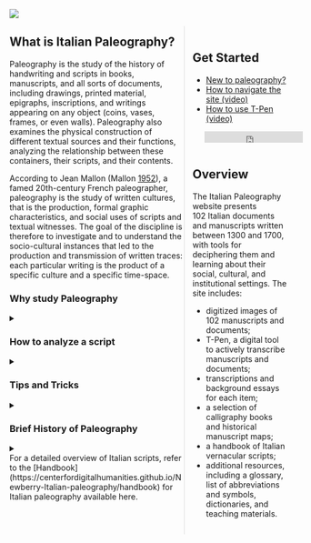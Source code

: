 ![](https://centerfordigitalhumanities.github.io/Newberry-Italian-paleography/www/images/italian-banner.jpg)

<div class="sass" style="float:right; width:clamp(12em,12vw,30em);border-left:thin solid #ddd; padding:1em;">
<h2>Get Started</h2>
<ul class="no-bullets"><li><a href="/content/new-paleography">New to paleography?</a></li>
<li><a href="/content/how-navigate-site">How to navigate the site (video)</a></li>
<li><a href="/content/how-use-t-pen">How to use T-Pen (video)</a></li>
</ul><p style="padding-top:0; padding-left:1.5em; padding-bottom: 1em;"><iframe id="twitter-widget-0" scrolling="no" frameborder="0" allowtransparency="true" allowfullscreen="true" class="twitter-follow-button twitter-follow-button-rendered" style="position: static; visibility: visible; width: 173px; height: 20px;" title="Twitter Follow Button" src="https://platform.twitter.com/widgets/follow_button.a53eecb4584348a2ad32ec2ae21f6eae.en.html#dnt=false&amp;id=twitter-widget-0&amp;lang=en&amp;screen_name=italpaleography&amp;show_count=false&amp;show_screen_name=true&amp;size=m&amp;time=1634941545633" data-screen-name="italpaleography"></iframe></p>
<script async="" src="https://platform.twitter.com/widgets.js" charset="utf-8"></script><h2>Overview</h2>
<p>The Italian Paleography website presents 102&nbsp;Italian documents and manuscripts written between 1300 and 1700, with tools for deciphering them and learning about their social, cultural, and institutional settings. The site includes:</p>
<ul><li>digitized images of 102&nbsp;manuscripts and documents;</li>
<li>T-Pen, a digital tool to actively transcribe manuscripts and documents;</li>
<li>transcriptions and background essays for each item;</li>
<li>a selection of calligraphy books and historical manuscript maps;</li>
<li>a handbook of Italian vernacular scripts;</li>
<li>additional resources, including a glossary, list of abbreviations and symbols, dictionaries, and teaching materials.</li>
</ul>  
</div>

<div style="width:50vw;">

## What is Italian Paleography?

Paleography is the study of the history of handwriting and scripts in books, manuscripts, and all sorts of documents, including drawings, printed material, epigraphs, inscriptions, and writings appearing on any object (coins, vases, frames, or even walls). Paleography also examines the physical construction of different textual sources and their functions, analyzing the relationship between these containers, their scripts, and their contents.

According to Jean Mallon (Mallon [1952](https://i-share.carli.illinois.edu/vf-nby/Record/NBYdb.525484)), a famed 20th-century French paleographer, paleography is the study of written cultures, that is the production, formal graphic characteristics, and social uses of scripts and textual witnesses. The goal of the discipline is therefore to investigate and to understand the socio-cultural instances that led to the production and transmission of written traces: each particular writing is the product of a specific culture and a specific time-space.


### Why study Paleography

<details> 

<summary></summary>

The act of writing establishes hierarchies and social disparities: there was and still is no society in which everyone is able to write. The issue of literacy is strictly linked to the distribution of power and wealth. Literacy and access to reading and writing has been a powerful source of political control throughout human history. Confining a percentage of the population outside the basic literacy parameters prevents them from having access to documents and memory. Written texts of any sort, in fact, enable communication through time and space, leaving concrete memory of a given society. Writings from a certain time and place also influence the way posterity reads, transmits, and interprets the history of the society that produced the specific writing. When we study history, we often study “sources” or a particular written story that was transcribed at a particular time and transmitted through different material witnesses. A paleographer is also, therefore, a historian of written cultures: through paleographical and codicological investigations, s/he can study the index of literacy, its geographic, social, and political values in ancient civilizations up until today. (Ref. Petrucci <a href="https://books.google.ca/books?id=kAiODAAAQBAJ&lpg=PP1&pg=PP1&redir_esc=y#v=onepage&q&f=false">2002</a>, vi-vii)

</details>


### How to analyze a script

<details>

<summary></summary>

When we approach a handwritten text, through an examination of its materiality, graphic appearance, and cultural context, six main questions, both technical (1-4) and interpretative (5-6), can be answered (Petrucci <a href="https://books.google.ca/books?id=kAiODAAAQBAJ&lpg=PP1&pg=PP1&redir_esc=y#v=onepage&q&f=false">2002</a>):
<ol><li><strong><em>What</em></strong>&nbsp;is this written text?</li>
<li><strong><em>When</em></strong>&nbsp;was it written?</li>
<li><strong><em>Where</em></strong>&nbsp;was it written?</li>
<li><strong><em>How</em></strong>, with what techniques and instruments and on what materials was it written?</li>
<li><strong><em>Who</em></strong>&nbsp;wrote the text? What was the socio-cultural background of the author or scribe?</li>
<li><strong><em>Why</em></strong>&nbsp;was the text written? In the particular time and space it was produced, what could have been its social and ideological goals?</li>
</ol>

These questions help us to identify, describe, and understand the social and cultural context in which a specific text and its script were produced. For a list of the main terms associated with paleography and manuscript studies in general, see&nbsp;[Glossary](https://centerfordigitalhumanities.github.io/Newberry-Italian-paleography/glossary).

</details>


### Tips and Tricks

<details>

<summary></summary>

<h4> Before transcribing:</h4>

<ul><li>Before starting your transcription, clearly set your standards: how to transcribe abbreviations; modernize or maintain original spaces, divisions, and punctuation; maintain or ignore line breaks; treatment of marginalia, etc.</li>
<li>Keep in mind: you do not need to be able to read every single word and every single character on your first try. If you find yourself in doubt about a word or even a single character, continue your transcription to the end of the page. There might be another word and/or character further on that can help you understand the parts you skipped on a first try.</li>
<li>Word of advice: go over a page of transcription more than once. You can always find new details that can help you to complete or to correct your first transcription.</li>
</ul>

<h4> While transcribing:</h4>

<ul><li>Proceed line by line, word by word.</li>
<li>Annotate common patterns: common ligatures, shapes of specific letters, common abbreviations, specific scribal patterns, etc.</li>
<li>Pay attention to: abbreviations and diacritic marks, punctuation, initials, paragraph markers, erasures, etc.</li>
<li>Stay consistent with your transcribing practices.</li>
<li>Use the context to help you with your transcription. Remember that, most of the time, you are not transcribing an arbitrary juxtaposition of characters: the content (and context) of what you are transcribing can help you make sense of difficult-to-read words.</li>
</ul>

<h4> After transcribing:</h4>

<ul><li>Closely re-read and edit your transcription: you might recognize letters and/or words you were not able to the first time.</li>
</ul>

</details>


### Brief History of Paleography

<details>

<summary></summary>

<ul style="padding-top: 1em"><li>17th century: The first concrete but still partial paleography studies were conducted. A crucial moment was the publication of Jean Mabillon’s <a href="https://webvoyage.carli.illinois.edu/nby/cgi-bin/Pwebrecon.cgi?DB=local&v1=1&BBRecID=534668" target="_blank">De Re Diplomatica</a> in 1681, an essay on Medieval Latin paleography and diplomacy. For the first time, Mabillon attempted a classification and description of different kinds of scripts.</li>
<li>18th century: The first paleographic publications were disseminated. Paleography was at this stage still dependent on other disciplines, especially diplomatic. Important publication: Bernard de Montfaucon’s <a href="https://webvoyage.carli.illinois.edu/nby/cgi-bin/Pwebrecon.cgi?DB=local&v1=1&BBRecID=59644" target="_blank">Paleographia graeca</a> in 1708. Moreover, in Italy in 1727, Scipione Maffei published his <a href="https://webvoyage.carli.illinois.edu/nby/cgi-bin/Pwebrecon.cgi?DB=local&v1=1&BBRecID=528274" target="_blank">Istoria diplomatica</a>. While in France, mid century, Benedictine monk Charles Toustain published his <a href="https://webvoyage.carli.illinois.edu/nby/cgi-bin/Pwebrecon.cgi?DB=local&v1=1&BBRecID=724466" target="_blank">Nouveau traité de diplomatique</a>.</li>
<li>19th century: In the 1800s, paleography established itself as an independent scientific discipline. The growing production of facsimile photographs allowed for paleographic investigations and comparisons between different texts (often in different physical places).</li>
<li>20th century: Paleography now investigated not only how to classify different scripts, but also how to date and localize them. Ludwig Traube in Germany and Léopold-Victorin Delisle in France were among the pioneers of this time, including paleography in the history of cultures and civilizations and developing it as an essential discipline, part of broader philological studies. In Italy, during the second half of the 20th century, <a href="https://webvoyage.carli.illinois.edu/nby/cgi-bin/Pwebrecon.cgi?DB=local&v1=1&BBRecID=286881" target="_blank">Giorgio Cencetti</a> published a first comprehensive history of Latin scripts. His works and methods would influence Emanuele Casamassima, Armando Petrucci, Guglielmo Cavallo, and Alessandro Pratesi.</li>
</ul>

</details>
</div>
For a detailed overview of Italian scripts, refer to the [Handbook](https://centerfordigitalhumanities.github.io/Newberry-Italian-paleography/handbook) for Italian paleography available here.

